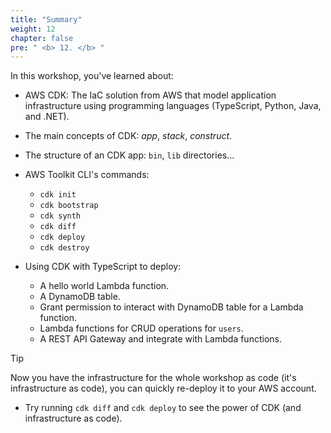 ```yaml
---
title: "Summary"
weight: 12
chapter: false
pre: " <b> 12. </b> "
---
```


In this workshop, you've learned about:

- AWS CDK: The IaC solution from AWS that model application infrastructure using programming languages (TypeScript, Python, Java, and .NET).

- The main concepts of CDK: _app_, _stack_, _construct_.

- The structure of an CDK app: `bin`, `lib` directories...

- AWS Toolkit CLI's commands:
  - `cdk init`
  - `cdk bootstrap`
  - `cdk synth`
  - `cdk diff`
  - `cdk deploy`
  - `cdk destroy`

- Using CDK with TypeScript to deploy:
  - A hello world Lambda function.
  - A DynamoDB table.
  - Grant permission to interact with DynamoDB table for a Lambda function.
  - Lambda functions for CRUD operations for `users`.
  - A REST API Gateway and integrate with Lambda functions.

> [!TIP]
> Now you have the infrastructure for the whole workshop as code (it's infrastructure as code), you can quickly re-deploy it to your AWS account.
>
> - Try running `cdk diff` and `cdk deploy` to see the power of CDK (and infrastructure as code).
